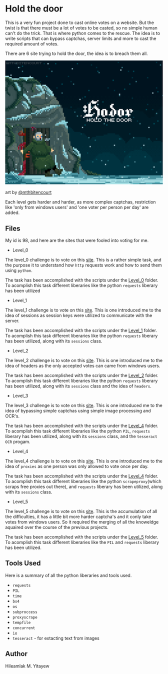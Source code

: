 # Hold the door

This is a very fun project done to cast online votes on a website. But the twist is that there must be a lot of votes to be casted, so no simple human can't do the trick. That is where python comes to the rescue. The idea is to write scripts that can bypass captchas, server limits and more to cast the required amount of votes.

There are 6 site trying to hold the door, the idea is to breach them all.

<img src='./giphy_hodor.gif '/>

art by [@mthbitencourt](https://twitter.com/mthbitencourt)

Each level gets harder and harder, as more complex captchas, restriction
like 'only from windows users' and 'one voter per person per day' are added.

## Files

My id is 98, and here are the sites that were fooled into voting for me.

* Level_0

The level_0 challenge is to vote on this [site](http://158.69.76.135/level0.php). This is a rather simple task, and the purpose it to understand how `http` requests work and how to send them using `python`. 

The task has been accomplished with the scripts under the [Level_0](./Level_0) folder.  To acomplish this task different liberaries like the python `requests` liberary has been utilized

* Level_1

The level_1 challenge is to vote on this [site](http://158.69.76.135/level1.php). This is one introduced me to the idea of sessions as session keys were utilized to communicate with the server. 

The task has been accomplished with the scripts under the [Level_1](./Level_1) folder.  To acomplish this task different liberaries like the python `requests` liberary has been utilized, along with its `sessions` class.

* Level_2

The level_2 challenge is to vote on this [site](http://158.69.76.135/level2.php). This is one introduced me to the idea of headers as the only accepted votes can came from windows users. 

The task has been accomplished with the scripts under the [Level_2](./Level_2) folder.  To acomplish this task different liberaries like the python `requests` liberary has been utilized, along with its `sessions` class and the idea of `headers`.

* Level_3

The level_3 challenge is to vote on this [site](http://158.69.76.135/level3.php). This is one introduced me to the idea of bypassing simple captchas using simple image processing and OCR's. 

The task has been accomplished with the scripts under the [Level_4](./Level_4) folder.  To acomplish this task different liberaries like the python `PIL`, `requests` liberary has been utilized, along with its `sessions` class, and the `tesseract OCR` progam.

* Level_4

The level_4 challenge is to vote on this [site](http://158.69.76.135/level4.php). This is one introduced me to the idea of `proxies` as one person was only allowed to vote once per day.

The task has been accomplished with the scripts under the [Level_4](./Level_4) folder.  To acomplish this task different liberaries like the python `scrapeproxy`(which scraps free proxies out there), and `requests` liberary has been utilized, along with its `sessions` class.

* Level_5

The level_5 challenge is to vote on this [site](http://158.69.76.135/level5.php). This is the accumulation of all the difficulties, it has a little bit more harder captcha's and it conly take votes from windows users. So it required the merging of all the knoweldge aquaired over the course of the previous projects.

The task has been accomplished with the scripts under the [Level_5](./Level_5) folder.  To acomplish this task different liberaries like the `PIL` and `requests` liberary has been utilized.

## Tools Used

Here is a summary of all the python liberaries and tools used.

* `requests`
* `PIL`
* `time`
* `bs4`
* `os`
* `subproccess`
* `proxyscrape`
* `tempfile`
* `concurrent`
* `io`
* `tesseract` - for extacting text from images

## Author

Hileamlak M. Yitayew


